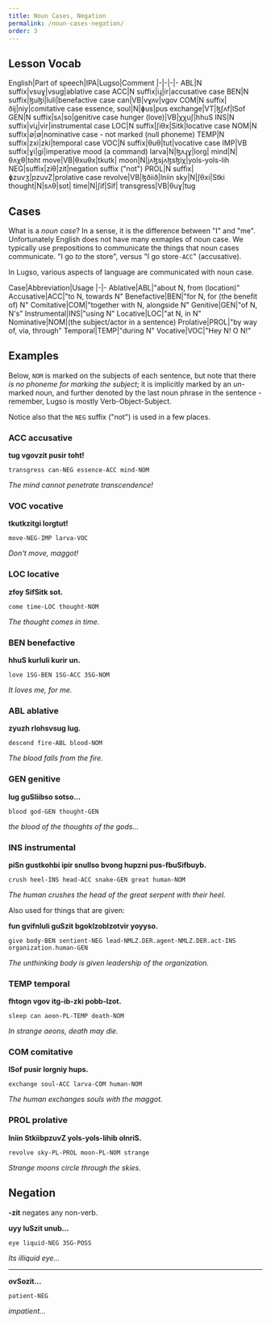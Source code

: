 ```yaml
---
title: Noun Cases, Negation
permalink: /noun-cases-negation/
order: 3
---
```


## Lesson Vocab

English|Part of speech|IPA|Lugso|Comment
|-|-|-|-
ABL|N suffix|vsuɣ|vsug|ablative case
ACC|N suffix|iɻ|ir|accusative case
BEN|N suffix|ɮuɮi|luli|benefactive case
can|VB|vɣʌv|vgov
COM|N suffix|ðij|niy|comitative case
essence, soul|N|ɸus|pus
exchange|VT|ɮʃʌf|lSof
GEN|N suffix|sʌ|so|genitive case
hunger (love)|VB|χχuʃ|hhuS
INS|N suffix|viɻ|vir|instrumental case
LOC|N suffix|ʃiθx|Sitk|locative case
NOM|N suffix|∅|∅|nominative case - not marked (null phoneme)
TEMP|N suffix|zxi|zki|temporal case
VOC|N suffix|θuθ|tut|vocative case
IMP|VB suffix|ɣi|gi|imperative mood (a command)
larva|N|ɮʌɻɣ|lorg|
mind|N|θʌχθ|toht
move|VB|θxuθx|tkutk|
moon|N|jʌɮsjʌɮsɮiχ|yols-yols-lih
NEG|suffix|ziθ|zit|negation suffix ("not")
PROL|N suffix|ɸzuvʒ|pzuvZ|prolative case
revolve|VB|ɮðiið|lniin
sky|N|ʃθxi|Stki
thought|N|sʌθ|sot|
time|N|ʃif|Sif|
transgress|VB|θuɣ|tug

## Cases

What is a _noun case_? In a sense, it is the difference between "I" and "me". Unfortunately English does not have many exmaples of noun case. We typically use prepositions to communicate the things that noun cases communicate. "I go _to_ the store", versus "I go store`-ACC`" (accusative).

In Lugso, various aspects of language are communicated with noun case.

Case|Abbreviation|Usage
|-|-
Ablative|ABL|"about N, from (location)"
Accusative|ACC|"to N, towards N"
Benefactive|BEN|"for N, for (the benefit of) N"
Comitative|COM|"together with N, alongside N"
Genitive|GEN|"of N, N's"
Instrumental|INS|"using N"
Locative|LOC|"at N, in N"
Nominative|NOM|(the subject/actor in a sentence)
Prolative|PROL|"by way of, via, through"
Temporal|TEMP|"during N"
Vocative|VOC|"Hey N! O N!"

## Examples

Below, `NOM` is marked on the subjects of each sentence, but note that there _is no phoneme for marking the subject_; it is implicitly marked by an _un_-marked noun, and further denoted by the last noun phrase in the sentence - remember, Lugso is mostly Verb-Object-Subject.

Notice also that the `NEG` suffix ("not") is used in a few places.

### ACC accusative

**tug vgovzit pusir toht!**

`transgress can-NEG essence-ACC mind-NOM`

_The mind cannot penetrate transcendence!_

### VOC vocative

**tkutkzitgi lorgtut!**

`move-NEG-IMP larva-VOC`

_Don't move, maggot!_

### LOC locative

**zfoy SifSitk sot.**

`come time-LOC thought-NOM`

_The thought comes in time._

### BEN benefactive

**hhuS kurluli kurir un.**

`love 1SG-BEN 1SG-ACC 3SG-NOM`

_It loves me, for me._

### ABL ablative

**zyuzh rlohsvsug lug.**

`descend fire-ABL blood-NOM`

_The blood falls from the fire._

### GEN genitive

**lug guSliibso sotso...**

`blood god-GEN thought-GEN`

_the blood of the thoughts of the gods..._

### INS instrumental

**piSn gustkohbi ipir snullso bvong hupzni pus-fbuSifbuyb.**

`crush heel-INS head-ACC snake-GEN great human-NOM`

_The human crushes the head of the great serpent with their heel._

Also used for things that are given:

**fun gvifnluli guSzit bgoklzoblzotvir yoyyso.**

`give body-BEN sentient-NEG lead-NMLZ.DER.agent-NMLZ.DER.act-INS organization.human-GEN`

_The unthinking body is given leadership of the organization._

### TEMP temporal

**fhtogn vgov itg-ib-zki pobb-lzot.**

`sleep can aeon-PL-TEMP death-NOM`

_In strange aeons, death may die._

### COM comitative

**lSof pusir lorgniy hups.**

`exchange soul-ACC larva-COM human-NOM`

_The human exchanges souls with the maggot._

### PROL prolative

**lniin StkiibpzuvZ yols-yols-lihib olnriS.**

`revolve sky-PL-PROL moon-PL-NOM strange`

_Strange moons circle through the skies._

## Negation

**-zit** negates any non-verb.

**uyy luSzit unub...**

`eye liquid-NEG 3SG-POSS`

_Its illiquid eye..._

---

**ovSozit...**

`patient-NEG`

_impatient..._
